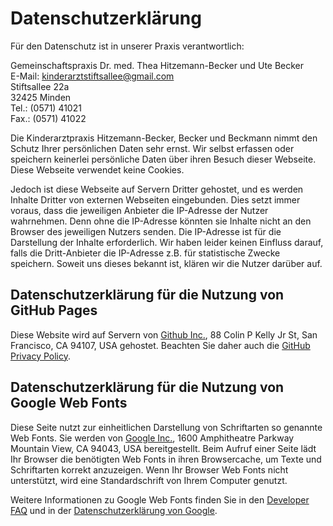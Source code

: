 # Datenschutzerklärung

Für den Datenschutz ist in unserer Praxis verantwortlich:

Gemeinschaftspraxis Dr. med. Thea Hitzemann-Becker und Ute Becker  
E-Mail: <kinderarztstiftsallee@gmail.com>  
Stiftsallee 22a  
32425 Minden  
Tel.: (0571) 41021  
Fax.: (0571) 41022

Die Kinderarztpraxis Hitzemann-Becker, Becker und Beckmann nimmt den Schutz Ihrer persönlichen Daten sehr ernst. Wir selbst erfassen oder speichern keinerlei persönliche Daten über ihren Besuch dieser Webseite. Diese Webseite verwendet keine Cookies.

Jedoch ist diese Webseite auf Servern Dritter gehostet, und es werden Inhalte Dritter von externen Webseiten eingebunden. Dies setzt immer voraus, dass die jeweiligen Anbieter die IP-Adresse der Nutzer wahrnehmen. Denn ohne die IP-Adresse könnten sie Inhalte nicht an den Browser des jeweiligen Nutzers senden. Die IP-Adresse ist für die Darstellung der Inhalte erforderlich. Wir haben leider keinen Einfluss darauf, falls die Dritt-Anbieter die IP-Adresse z.B. für statistische Zwecke speichern. Soweit uns dieses bekannt ist, klären wir die Nutzer darüber auf.

## Datenschutzerklärung für die Nutzung von GitHub Pages

Diese Website wird auf Servern von [Github Inc.](https://www.github.com/), 88 Colin P Kelly Jr St, San Francisco, CA 94107, USA gehostet. Beachten Sie daher auch die [GitHub Privacy Policy](https://help.github.com/articles/github-privacy-statement/).

## Datenschutzerklärung für die Nutzung von Google Web Fonts

Diese Seite nutzt zur einheitlichen Darstellung von Schriftarten so genannte Web Fonts. Sie werden von [Google Inc.](https://google.com/), 1600 Amphitheatre Parkway Mountain View, CA 94043, USA bereitgestellt. Beim Aufruf einer Seite lädt Ihr Browser die benötigten Web Fonts in ihren Browsercache, um Texte und Schriftarten korrekt anzuzeigen. Wenn Ihr Browser Web Fonts nicht unterstützt, wird eine Standardschrift von Ihrem Computer genutzt.

Weitere Informationen zu Google Web Fonts finden Sie in den [Developer FAQ](https://developers.google.com/fonts/faq) und in der [Datenschutzerklärung von Google](https://developers.google.com/fonts/faq).
